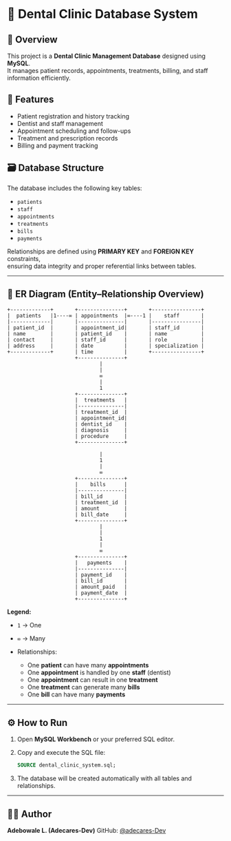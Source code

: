 # 🦷 Dental Clinic Database System

## 📘 Overview
This project is a **Dental Clinic Management Database** designed using **MySQL**.  
It manages patient records, appointments, treatments, billing, and staff information efficiently.

## 🧩 Features
- Patient registration and history tracking  
- Dentist and staff management  
- Appointment scheduling and follow-ups  
- Treatment and prescription records  
- Billing and payment tracking  

## 🗃️ Database Structure
The database includes the following key tables:
- `patients`
- `staff`
- `appointments`
- `treatments`
- `bills`
- `payments`

Relationships are defined using **PRIMARY KEY** and **FOREIGN KEY** constraints,  
ensuring data integrity and proper referential links between tables.

---

## 🧱 ER Diagram (Entity–Relationship Overview)

```text
+-------------+       +---------------+       +----------------+
|  patients   |1----∞ | appointments  |∞----1 |    staff       |
|-------------|       |---------------|       |----------------|
| patient_id  |       | appointment_id|       | staff_id       |
| name        |       | patient_id    |       | name           |
| contact     |       | staff_id      |       | role           |
| address     |       | date          |       | specialization |
+-------------+       | time          |       +----------------+
                      +---------------+
                              |
                              |
                              ∞
                              |
                              1
                      +---------------+
                      |  treatments   |
                      |---------------|
                      | treatment_id  |
                      | appointment_id|
                      | dentist_id    |
                      | diagnosis     |
                      | procedure     |
                      +---------------+

                              |
                              1
                              |
                              ∞
                      +---------------+
                      |    bills      |
                      |---------------|
                      | bill_id       |
                      | treatment_id  |
                      | amount        |
                      | bill_date     |
                      +---------------+
                              |
                              |
                              1
                              |
                              ∞
                      +---------------+
                      |   payments    |
                      |---------------|
                      | payment_id    |
                      | bill_id       |
                      | amount_paid   |
                      | payment_date  |
                      +---------------+
````

**Legend:**

* `1` → One
* `∞` → Many
* Relationships:

  * One **patient** can have many **appointments**
  * One **appointment** is handled by one **staff** (dentist)
  * One **appointment** can result in one **treatment**
  * One **treatment** can generate many **bills**
  * One **bill** can have many **payments**

---

## ⚙️ How to Run

1. Open **MySQL Workbench** or your preferred SQL editor.
2. Copy and execute the SQL file:

   ```sql
   SOURCE dental_clinic_system.sql;
   ```
3. The database will be created automatically with all tables and relationships.

---

## 🧑‍💻 Author

**Adebowale L. (Adecares-Dev)**
GitHub: [@adecares-Dev](https://github.com/adecares-Dev)







